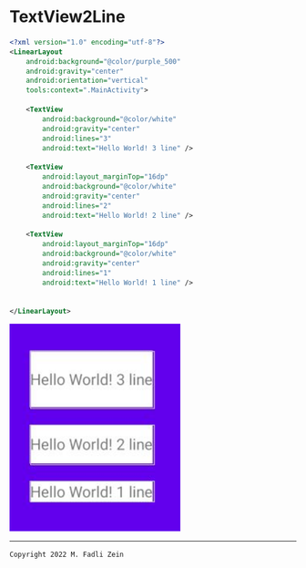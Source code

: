 # TextView2Line

```xml
<?xml version="1.0" encoding="utf-8"?>
<LinearLayout
    android:background="@color/purple_500"
    android:gravity="center"
    android:orientation="vertical"
    tools:context=".MainActivity">

    <TextView
        android:background="@color/white"
        android:gravity="center"
        android:lines="3"
        android:text="Hello World! 3 line" />

    <TextView
        android:layout_marginTop="16dp"
        android:background="@color/white"
        android:gravity="center"
        android:lines="2"
        android:text="Hello World! 2 line" />

    <TextView
        android:layout_marginTop="16dp"
        android:background="@color/white"
        android:gravity="center"
        android:lines="1"
        android:text="Hello World! 1 line" />


</LinearLayout>
```

<pre>
<img src="https://github.com/gzeinnumer/TextView2Line/blob/master/preview/preview1.JPG" width="300">
</pre>

---

```
Copyright 2022 M. Fadli Zein
```